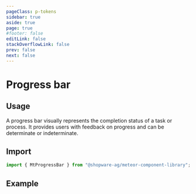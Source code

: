```yaml
---
pageClass: p-tokens
sidebar: true
aside: true
page: true
#footer: false
editLink: false
stackOverflowLink: false
prev: false
next: false
---
```


<script setup>
  import  SwagStorybookIframe  from '../../components/storybook/SwagStorybookIframe.vue'
</script>

# Progress bar

## Usage

A progress bar visually represents the completion status of a task or process. It provides users with feedback on progress and can be determinate or indeterminate.

## Import

```js
import { MtProgressBar } from "@shopware-ag/meteor-component-library";
```

## Example

<SwagStorybookIframe group="feedback-indicator" component="mt-progress-bar"></SwagStorybookIframe>
